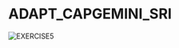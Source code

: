 # ADAPT_CAPGEMINI_SRI
![EXERCISE5](https://user-images.githubusercontent.com/71764228/111867551-c64f8080-899a-11eb-94c0-61c1241c152a.jpg)
